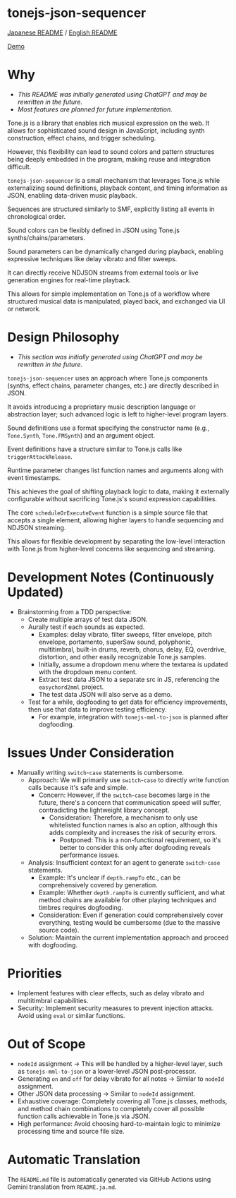 # tonejs-json-sequencer

[Japanese README](README.ja.md) / [English README](README.md)

[Demo](https://cat2151.github.io/tonejs-json-sequencer/src/index.html)

# Why
- *This README was initially generated using ChatGPT and may be rewritten in the future.*
- *Most features are planned for future implementation.*

Tone.js is a library that enables rich musical expression on the web.  It allows for sophisticated sound design in JavaScript, including synth construction, effect chains, and trigger scheduling.

However, this flexibility can lead to sound colors and pattern structures being deeply embedded in the program, making reuse and integration difficult.

`tonejs-json-sequencer` is a small mechanism that leverages Tone.js while externalizing sound definitions, playback content, and timing information as JSON, enabling data-driven music playback.

Sequences are structured similarly to SMF, explicitly listing all events in chronological order.

Sound colors can be flexibly defined in JSON using Tone.js synths/chains/parameters.

Sound parameters can be dynamically changed during playback, enabling expressive techniques like delay vibrato and filter sweeps.

It can directly receive NDJSON streams from external tools or live generation engines for real-time playback.

This allows for simple implementation on Tone.js of a workflow where structured musical data is manipulated, played back, and exchanged via UI or network.

# Design Philosophy
- *This section was initially generated using ChatGPT and may be rewritten in the future.*

`tonejs-json-sequencer` uses an approach where Tone.js components (synths, effect chains, parameter changes, etc.) are directly described in JSON.

It avoids introducing a proprietary music description language or abstraction layer; such advanced logic is left to higher-level program layers.

Sound definitions use a format specifying the constructor name (e.g., `Tone.Synth`, `Tone.FMSynth`) and an argument object.

Event definitions have a structure similar to Tone.js calls like `triggerAttackRelease`.

Runtime parameter changes list function names and arguments along with event timestamps.

This achieves the goal of shifting playback logic to data, making it externally configurable without sacrificing Tone.js's sound expression capabilities.

The core `scheduleOrExecuteEvent` function is a simple source file that accepts a single element, allowing higher layers to handle sequencing and NDJSON streaming.

This allows for flexible development by separating the low-level interaction with Tone.js from higher-level concerns like sequencing and streaming.

# Development Notes (Continuously Updated)
- Brainstorming from a TDD perspective:
  - Create multiple arrays of test data JSON.
  - Aurally test if each sounds as expected.
    - Examples: delay vibrato, filter sweeps, filter envelope, pitch envelope, portamento, superSaw sound, polyphonic, multitimbral, built-in drums, reverb, chorus, delay, EQ, overdrive, distortion, and other easily recognizable Tone.js samples.
    - Initially, assume a dropdown menu where the textarea is updated with the dropdown menu content.
    - Extract test data JSON to a separate src in JS, referencing the `easychord2mml` project.
    - The test data JSON will also serve as a demo.
  - Test for a while, dogfooding to get data for efficiency improvements, then use that data to improve testing efficiency.
    - For example, integration with `tonejs-mml-to-json` is planned after dogfooding.


# Issues Under Consideration
- Manually writing `switch`-`case` statements is cumbersome.
  - Approach: We will primarily use `switch`-`case` to directly write function calls because it's safe and simple.
    - Concern: However, if the `switch`-`case` becomes large in the future, there's a concern that communication speed will suffer, contradicting the lightweight library concept.
      - Consideration: Therefore, a mechanism to only use whitelisted function names is also an option, although this adds complexity and increases the risk of security errors.
        - Postponed: This is a non-functional requirement, so it's better to consider this only after dogfooding reveals performance issues.
  - Analysis: Insufficient context for an agent to generate `switch`-`case` statements.
    - Example: It's unclear if `depth.rampTo` etc., can be comprehensively covered by generation.
    - Example:  Whether `depth.rampTo` is currently sufficient, and what method chains are available for other playing techniques and timbres requires dogfooding.
    - Consideration: Even if generation could comprehensively cover everything, testing would be cumbersome (due to the massive source code).
  - Solution: Maintain the current implementation approach and proceed with dogfooding.

# Priorities
- Implement features with clear effects, such as delay vibrato and multitimbral capabilities.
- Security: Implement security measures to prevent injection attacks. Avoid using `eval` or similar functions.

# Out of Scope
- `nodeId` assignment → This will be handled by a higher-level layer, such as `tonejs-mml-to-json` or a lower-level JSON post-processor.
- Generating `on` and `off` for delay vibrato for all notes → Similar to `nodeId` assignment.
- Other JSON data processing → Similar to `nodeId` assignment.
- Exhaustive coverage:  Completely covering all Tone.js classes, methods, and method chain combinations to completely cover all possible function calls achievable in Tone.js via JSON.
- High performance:  Avoid choosing hard-to-maintain logic to minimize processing time and source file size.


# Automatic Translation
The `README.md` file is automatically generated via GitHub Actions using Gemini translation from `README.ja.md`.
